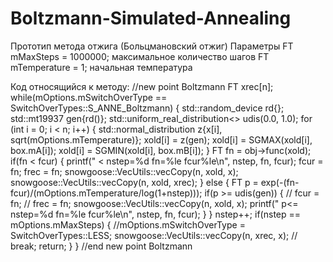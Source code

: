 # Boltzmann-Simulated-Annealing
Прототип метода отжига (Больцмановский отжиг)
Параметры 
FT mMaxSteps = 1000000; максимальное количество шагов
FT mTemperature = 1; начальная температура

Код относящийся к методу:
//new point Boltzmann
                FT xrec[n];
                while(mOptions.mSwitchOverType == SwitchOverTypes::S_ANNE_Boltzmann) {
                    std::random_device rd{};
                    std::mt19937 gen{rd()};
                    std::uniform_real_distribution<> udis(0.0, 1.0);
                    for (int i = 0; i < n; i++) {
                       std::normal_distribution<FT> z{x[i], sqrt(mOptions.mTemperature)};
                       xold[i] = z(gen);
                       xold[i] = SGMAX(xold[i], box.mA[i]);
                       xold[i] = SGMIN(xold[i], box.mB[i]);
                    }
                    FT fn = obj->func(xold);
                    if(fn < fcur) { 
                       printf(" < nstep=%d fn=%le fcur%le\n", nstep, fn, fcur);
                       fcur = fn;
                       frec = fn;
                       snowgoose::VecUtils::vecCopy(n, xold, x);
                       snowgoose::VecUtils::vecCopy(n, xold, xrec);
                    } else {
                       FT p = exp(-(fn-fcur)/(mOptions.mTemperature/log(1+nstep)));
                       if(p >= udis(gen)) {
//                          fcur = fn;
//                          frec = fn;
                          snowgoose::VecUtils::vecCopy(n, xold, x);
                          printf(" p<= nstep=%d fn=%le fcur%le\n", nstep, fn, fcur);
                       }
                    }
                    nstep++;
                    if(nstep == mOptions.mMaxSteps) {
                       //mOptions.mSwitchOverType = SwitchOverTypes::LESS;
                       snowgoose::VecUtils::vecCopy(n, xrec, x);
//                       break;
                       return;
                    }
                }
//end new point Boltzmann
